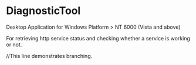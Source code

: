 # DiagnosticTool
Desktop Application for Windows Platform > NT 6000 (Vista and above)

For retrieving http service status and checking whether a service is working or not.

//This line demonstrates branching.

